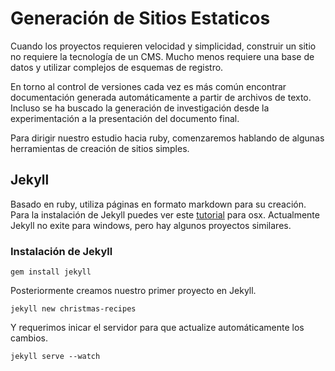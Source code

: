 # Generación de Sitios Estaticos

Cuando los proyectos requieren velocidad y simplicidad, construir un sitio no requiere la tecnología de un CMS. Mucho menos requiere una base de datos y utilizar complejos de esquemas de registro.

En torno al control de versiones cada vez es más común encontrar documentación generada automáticamente a partir de archivos de texto. Incluso se ha buscado la generación de investigación desde la experimentación a la presentación del documento final.

Para dirigir nuestro estudio hacia ruby, comenzaremos hablando de algunas herramientas de creación de sitios simples.

## Jekyll

Basado en ruby, utiliza páginas en formato markdown para su creación. Para la instalación de Jekyll puedes ver este [tutorial](http://andytaylor.me/2012/11/03/installing-ruby-and-jekyll/) para osx. Actualmente Jekyll no exite para windows, pero hay algunos proyectos similares.

### Instalación de Jekyll
```
gem install jekyll

```

Posteriormente creamos nuestro primer proyecto en Jekyll.

```
jekyll new christmas-recipes
```  
Y requerimos inicar el servidor para que actualize automáticamente los cambios.

```
jekyll serve --watch
```
